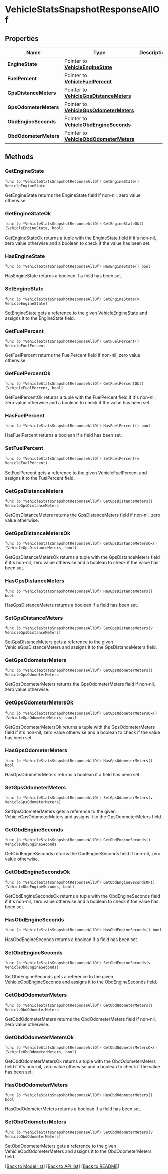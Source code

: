 # VehicleStatsSnapshotResponseAllOf

## Properties

Name | Type | Description | Notes
------------ | ------------- | ------------- | -------------
**EngineState** | Pointer to [**VehicleEngineState**](VehicleEngineState.md) |  | [optional] 
**FuelPercent** | Pointer to [**VehicleFuelPercent**](VehicleFuelPercent.md) |  | [optional] 
**GpsDistanceMeters** | Pointer to [**VehicleGpsDistanceMeters**](VehicleGpsDistanceMeters.md) |  | [optional] 
**GpsOdometerMeters** | Pointer to [**VehicleGpsOdometerMeters**](VehicleGpsOdometerMeters.md) |  | [optional] 
**ObdEngineSeconds** | Pointer to [**VehicleObdEngineSeconds**](VehicleObdEngineSeconds.md) |  | [optional] 
**ObdOdometerMeters** | Pointer to [**VehicleObdOdometerMeters**](VehicleObdOdometerMeters.md) |  | [optional] 

## Methods

### GetEngineState

`func (o *VehicleStatsSnapshotResponseAllOf) GetEngineState() VehicleEngineState`

GetEngineState returns the EngineState field if non-nil, zero value otherwise.

### GetEngineStateOk

`func (o *VehicleStatsSnapshotResponseAllOf) GetEngineStateOk() (VehicleEngineState, bool)`

GetEngineStateOk returns a tuple with the EngineState field if it's non-nil, zero value otherwise
and a boolean to check if the value has been set.

### HasEngineState

`func (o *VehicleStatsSnapshotResponseAllOf) HasEngineState() bool`

HasEngineState returns a boolean if a field has been set.

### SetEngineState

`func (o *VehicleStatsSnapshotResponseAllOf) SetEngineState(v VehicleEngineState)`

SetEngineState gets a reference to the given VehicleEngineState and assigns it to the EngineState field.

### GetFuelPercent

`func (o *VehicleStatsSnapshotResponseAllOf) GetFuelPercent() VehicleFuelPercent`

GetFuelPercent returns the FuelPercent field if non-nil, zero value otherwise.

### GetFuelPercentOk

`func (o *VehicleStatsSnapshotResponseAllOf) GetFuelPercentOk() (VehicleFuelPercent, bool)`

GetFuelPercentOk returns a tuple with the FuelPercent field if it's non-nil, zero value otherwise
and a boolean to check if the value has been set.

### HasFuelPercent

`func (o *VehicleStatsSnapshotResponseAllOf) HasFuelPercent() bool`

HasFuelPercent returns a boolean if a field has been set.

### SetFuelPercent

`func (o *VehicleStatsSnapshotResponseAllOf) SetFuelPercent(v VehicleFuelPercent)`

SetFuelPercent gets a reference to the given VehicleFuelPercent and assigns it to the FuelPercent field.

### GetGpsDistanceMeters

`func (o *VehicleStatsSnapshotResponseAllOf) GetGpsDistanceMeters() VehicleGpsDistanceMeters`

GetGpsDistanceMeters returns the GpsDistanceMeters field if non-nil, zero value otherwise.

### GetGpsDistanceMetersOk

`func (o *VehicleStatsSnapshotResponseAllOf) GetGpsDistanceMetersOk() (VehicleGpsDistanceMeters, bool)`

GetGpsDistanceMetersOk returns a tuple with the GpsDistanceMeters field if it's non-nil, zero value otherwise
and a boolean to check if the value has been set.

### HasGpsDistanceMeters

`func (o *VehicleStatsSnapshotResponseAllOf) HasGpsDistanceMeters() bool`

HasGpsDistanceMeters returns a boolean if a field has been set.

### SetGpsDistanceMeters

`func (o *VehicleStatsSnapshotResponseAllOf) SetGpsDistanceMeters(v VehicleGpsDistanceMeters)`

SetGpsDistanceMeters gets a reference to the given VehicleGpsDistanceMeters and assigns it to the GpsDistanceMeters field.

### GetGpsOdometerMeters

`func (o *VehicleStatsSnapshotResponseAllOf) GetGpsOdometerMeters() VehicleGpsOdometerMeters`

GetGpsOdometerMeters returns the GpsOdometerMeters field if non-nil, zero value otherwise.

### GetGpsOdometerMetersOk

`func (o *VehicleStatsSnapshotResponseAllOf) GetGpsOdometerMetersOk() (VehicleGpsOdometerMeters, bool)`

GetGpsOdometerMetersOk returns a tuple with the GpsOdometerMeters field if it's non-nil, zero value otherwise
and a boolean to check if the value has been set.

### HasGpsOdometerMeters

`func (o *VehicleStatsSnapshotResponseAllOf) HasGpsOdometerMeters() bool`

HasGpsOdometerMeters returns a boolean if a field has been set.

### SetGpsOdometerMeters

`func (o *VehicleStatsSnapshotResponseAllOf) SetGpsOdometerMeters(v VehicleGpsOdometerMeters)`

SetGpsOdometerMeters gets a reference to the given VehicleGpsOdometerMeters and assigns it to the GpsOdometerMeters field.

### GetObdEngineSeconds

`func (o *VehicleStatsSnapshotResponseAllOf) GetObdEngineSeconds() VehicleObdEngineSeconds`

GetObdEngineSeconds returns the ObdEngineSeconds field if non-nil, zero value otherwise.

### GetObdEngineSecondsOk

`func (o *VehicleStatsSnapshotResponseAllOf) GetObdEngineSecondsOk() (VehicleObdEngineSeconds, bool)`

GetObdEngineSecondsOk returns a tuple with the ObdEngineSeconds field if it's non-nil, zero value otherwise
and a boolean to check if the value has been set.

### HasObdEngineSeconds

`func (o *VehicleStatsSnapshotResponseAllOf) HasObdEngineSeconds() bool`

HasObdEngineSeconds returns a boolean if a field has been set.

### SetObdEngineSeconds

`func (o *VehicleStatsSnapshotResponseAllOf) SetObdEngineSeconds(v VehicleObdEngineSeconds)`

SetObdEngineSeconds gets a reference to the given VehicleObdEngineSeconds and assigns it to the ObdEngineSeconds field.

### GetObdOdometerMeters

`func (o *VehicleStatsSnapshotResponseAllOf) GetObdOdometerMeters() VehicleObdOdometerMeters`

GetObdOdometerMeters returns the ObdOdometerMeters field if non-nil, zero value otherwise.

### GetObdOdometerMetersOk

`func (o *VehicleStatsSnapshotResponseAllOf) GetObdOdometerMetersOk() (VehicleObdOdometerMeters, bool)`

GetObdOdometerMetersOk returns a tuple with the ObdOdometerMeters field if it's non-nil, zero value otherwise
and a boolean to check if the value has been set.

### HasObdOdometerMeters

`func (o *VehicleStatsSnapshotResponseAllOf) HasObdOdometerMeters() bool`

HasObdOdometerMeters returns a boolean if a field has been set.

### SetObdOdometerMeters

`func (o *VehicleStatsSnapshotResponseAllOf) SetObdOdometerMeters(v VehicleObdOdometerMeters)`

SetObdOdometerMeters gets a reference to the given VehicleObdOdometerMeters and assigns it to the ObdOdometerMeters field.


[[Back to Model list]](../README.md#documentation-for-models) [[Back to API list]](../README.md#documentation-for-api-endpoints) [[Back to README]](../README.md)


